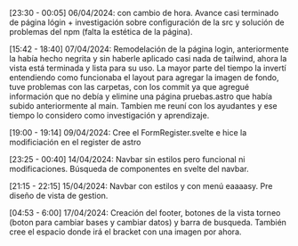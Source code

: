 [23:30 - 00:05] 06/04/2024: con cambio de hora. Avance casi terminado de página lógin + investigación sobre configuración de la src y solución de problemas del npm (falta la estética de la página).

[15:42 - 18:40] 07/04/2024: Remodelación de la página login, anteriormente la había hecho negrita y sin haberle aplicado casi nada de tailwind, ahora la vista está terminada y lista para su uso. La mayor parte del tiempo la invertí entendiendo como funcionaba el layout para agregar la imagen de fondo, tuve problemas con las carpetas, con los commit ya que agregué información que no debía y elimine una página pruebas.astro que había subido anteriormente al main. Tambien me reuní con los ayudantes y ese tiempo lo considero como investigación y aprendizaje.

[19:00 - 19:14] 09/04/2024: Cree el FormRegister.svelte e hice la modificiación en el register de astro

[23:25 - 00:40] 14/04/2024: Navbar sin estilos pero funcional ni modificaciones. Búsqueda de componentes en svelte del navbar.

[21:15 - 22:15] 15/04/2024: Navbar con estilos y con menú eaaaasy. Pre diseño de vista de gestion.

[04:53 - 6:00] 17/04/2024: Creación del footer, botones de la vista torneo (boton para cambiar bases y cambiar datos) y barra de busqueda. También cree el espacio donde irá el bracket con una imagen por ahora.